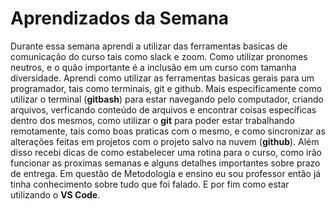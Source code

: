 # __Aprendizados da Semana__


Durante essa semana aprendi a utilizar das ferramentas basicas de comunicação do curso tais como slack e zoom. Como utilizar pronomes neutros, e o quão importante é a inclusão em um curso com tamanha diversidade. Aprendi como utilizar as ferramentas basicas gerais para um programador, tais como terminais, git e github. Mais especificamente como utilizar o terminal (**gitbash**) para estar navegando pelo computador, criando arquivos, verficando conteúdo de arquivos e encontrar coisas específicas dentro dos mesmos, como utilizar o **git** para poder estar trabalhando remotamente, tais como boas praticas com o mesmo, e como sincronizar as alterações feitas em projetos com o projeto salvo na nuvem (**github**). Além disso recebi dicas de como estabelecer uma rotina para o curso, como irão funcionar as proximas semanas e alguns detalhes importantes sobre prazo de entrega. Em questão de Metodologia e ensino eu sou professor então já tinha conhecimento sobre tudo que foi falado. E por fim como estar utilizando o **VS Code**. 
